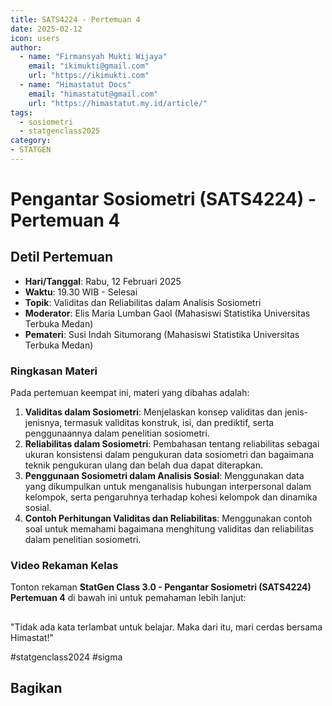 ```yaml
--- 
title: SATS4224 - Pertemuan 4
date: 2025-02-12
icon: users
author:
  - name: "Firmansyah Mukti Wijaya"
    email: "ikimukti@gmail.com"
    url: "https://ikimukti.com"
  - name: "Himastatut Docs"
    email: "himastatut@gmail.com"
    url: "https://himastatut.my.id/article/"
tags:
  - sosiometri
  - statgenclass2025
category: 
- STATGEN
--- 
```


# Pengantar Sosiometri (SATS4224) - Pertemuan 4

## Detil Pertemuan

- **Hari/Tanggal**: Rabu, 12 Februari 2025  
- **Waktu**: 19.30 WIB - Selesai  
- **Topik**: Validitas dan Reliabilitas dalam Analisis Sosiometri  
- **Moderator**: Elis Maria Lumban Gaol (Mahasiswi Statistika Universitas Terbuka Medan)  
- **Pemateri**: Susi Indah Situmorang (Mahasiswi Statistika Universitas Terbuka Medan)

### Ringkasan Materi
Pada pertemuan keempat ini, materi yang dibahas adalah:
1. **Validitas dalam Sosiometri**: Menjelaskan konsep validitas dan jenis-jenisnya, termasuk validitas konstruk, isi, dan prediktif, serta penggunaannya dalam penelitian sosiometri.
2. **Reliabilitas dalam Sosiometri**: Pembahasan tentang reliabilitas sebagai ukuran konsistensi dalam pengukuran data sosiometri dan bagaimana teknik pengukuran ulang dan belah dua dapat diterapkan.
3. **Penggunaan Sosiometri dalam Analisis Sosial**: Menggunakan data yang dikumpulkan untuk menganalisis hubungan interpersonal dalam kelompok, serta pengaruhnya terhadap kohesi kelompok dan dinamika sosial.
4. **Contoh Perhitungan Validitas dan Reliabilitas**: Menggunakan contoh soal untuk memahami bagaimana menghitung validitas dan reliabilitas dalam penelitian sosiometri.

### Video Rekaman Kelas
Tonton rekaman **StatGen Class 3.0 - Pengantar Sosiometri (SATS4224) Pertemuan 4** di bawah ini untuk pemahaman lebih lanjut:

<VidStack  
  src="https://www.youtube.com/watch?v=Gi-ZQuYccNE&t=47s"  
  title="StatGen Class 3.0 - Pengantar Sosiometri (SATS4224) Pertemuan 4"
/>
--- 

"Tidak ada kata terlambat untuk belajar. Maka dari itu, mari cerdas bersama Himastat!"

#statgenclass2024 #sigma

## Bagikan
<Share colorful />
<GitContributors />
<GitChangelog />